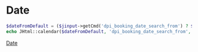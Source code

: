 # Date


```php
$dateFromDefault = ($jinput->getCmd('dpi_booking_date_search_from') ? $jinput->getCmd('dpi_booking_date_search_from') : $cck->getValue('dpi_booking_date_search_from') );
echo JHtml::calendar($dateFromDefault, 'dpi_booking_date_search_from', 'dpi_booking_date_search_from', '%Y-%m-%d', array('placeholder' => '- Date From -'));
```
[Date](https://github.com/joomla-framework/datetime/blob/master/doc/date-and-datetime.md)
```php

```
